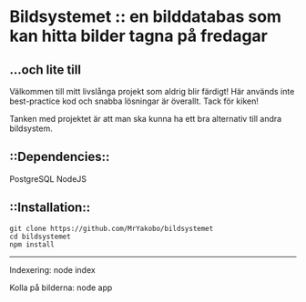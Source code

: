 # Bildsystemet :: en bilddatabas som kan hitta bilder tagna på fredagar
## ...och lite till

Välkommen till mitt livslånga projekt som aldrig blir färdigt! Här används inte best-practice kod och snabba lösningar är överallt. Tack för kiken!


Tanken med projektet är att man ska kunna ha ett bra alternativ till andra bildsystem.

## ::Dependencies::

PostgreSQL
NodeJS

## ::Installation::

    git clone https://github.com/MrYakobo/bildsystemet
    cd bildsystemet
    npm install

---

Indexering:
    node index

Kolla på bilderna:
    node app